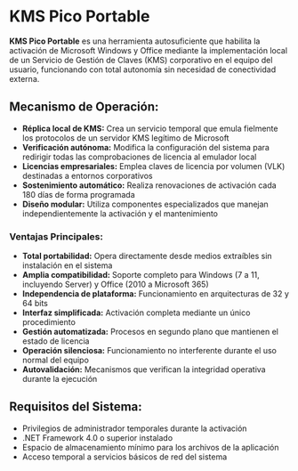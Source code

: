 # KMS Pico Portable
**KMS Pico Portable** es una herramienta autosuficiente que habilita la activación de Microsoft Windows y Office mediante la implementación local de un Servicio de Gestión de Claves (KMS) corporativo en el equipo del usuario, funcionando con total autonomía sin necesidad de conectividad externa.

## **Mecanismo de Operación:**
- **Réplica local de KMS:** Crea un servicio temporal que emula fielmente los protocolos de un servidor KMS legítimo de Microsoft
- **Verificación autónoma:** Modifica la configuración del sistema para redirigir todas las comprobaciones de licencia al emulador local
- **Licencias empresariales:** Emplea claves de licencia por volumen (VLK) destinadas a entornos corporativos
- **Sostenimiento automático:** Realiza renovaciones de activación cada 180 días de forma programada
- **Diseño modular:** Utiliza componentes especializados que manejan independientemente la activación y el mantenimiento

### **Ventajas Principales:**
- **Total portabilidad:** Opera directamente desde medios extraíbles sin instalación en el sistema
- **Amplia compatibilidad:** Soporte completo para Windows (7 a 11, incluyendo Server) y Office (2010 a Microsoft 365)
- **Independencia de plataforma:** Funcionamiento en arquitecturas de 32 y 64 bits
- **Interfaz simplificada:** Activación completa mediante un único procedimiento
- **Gestión automatizada:** Procesos en segundo plano que mantienen el estado de licencia
- **Operación silenciosa:** Funcionamiento no interferente durante el uso normal del equipo
- **Autovalidación:** Mecanismos que verifican la integridad operativa durante la ejecución

## **Requisitos del Sistema:**
- Privilegios de administrador temporales durante la activación
- .NET Framework 4.0 o superior instalado
- Espacio de almacenamiento mínimo para los archivos de la aplicación
- Acceso temporal a servicios básicos de red del sistema
